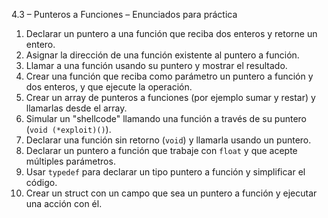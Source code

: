 4.3 – Punteros a Funciones – Enunciados para práctica

1. Declarar un puntero a una función que reciba dos enteros y retorne un entero.
2. Asignar la dirección de una función existente al puntero a función.
3. Llamar a una función usando su puntero y mostrar el resultado.
4. Crear una función que reciba como parámetro un puntero a función y dos enteros, y que ejecute la operación.
5. Crear un array de punteros a funciones (por ejemplo sumar y restar) y llamarlas desde el array.
6. Simular un "shellcode" llamando una función a través de su puntero (`void (*exploit)()`).
7. Declarar una función sin retorno (`void`) y llamarla usando un puntero.
8. Declarar un puntero a función que trabaje con `float` y que acepte múltiples parámetros.
9. Usar `typedef` para declarar un tipo puntero a función y simplificar el código.
10. Crear un struct con un campo que sea un puntero a función y ejecutar una acción con él.
